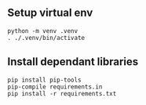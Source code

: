 
## Setup virtual env

```
python -m venv .venv 
. ./.venv/bin/activate
```

## Install dependant libraries

```
pip install pip-tools
pip-compile requirements.in
pip install -r requirements.txt
```
